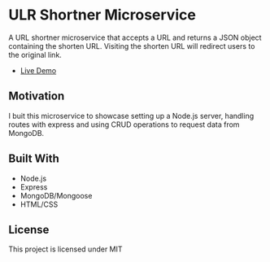 # ULR Shortner Microservice

A URL shortner microservice that accepts a URL and returns a JSON object containing the shorten URL. Visiting the shorten URL will redirect users to the original link.

- [Live Demo](https://urlshortner-xuan.herokuapp.com/)

## Motivation

I buit this microservice to showcase setting up a Node.js server, handling routes with express and using CRUD operations to request data from MongoDB.

## Built With

- Node.js
- Express
- MongoDB/Mongoose
- HTML/CSS

## License

This project is licensed under MIT
